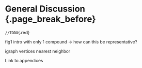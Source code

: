# General Discussion {.page_break_before}

`//TODO`{.red}

fig1 intro with only 1 compound -> how can this be representative?

igraph vertices nearest neighbor

Link to appendices